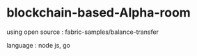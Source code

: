 # blockchain-based-Alpha-room

using open source : fabric-samples/balance-transfer

language : node js, go
